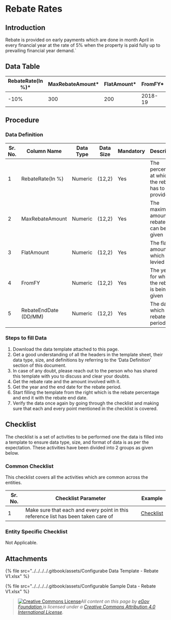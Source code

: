 # Rebate Rates

## Introduction <a href="#introduction" id="introduction"></a>

Rebate is provided on early payments which are done in month April in every financial year at the rate of 5% when the property is paid fully up to prevailing financial year demand.\`

## Data Table <a href="#data-table" id="data-table"></a>

| RebateRate(In %)\* | MaxRebateAmount\* | FlatAmount\* | FromFY\* | RebateEndDate (DD/MM)\* |
| ------------------ | ----------------- | ------------ | -------- | ----------------------- |
| -10%               | 300               | 200          | 2018-19  | 01/10                   |

## Procedure <a href="#procedure" id="procedure"></a>

### Data Definition <a href="#data-definition" id="data-definition"></a>

| Sr. No. | Column Name           | Data Type | Data Size | Mandatory | Description                                           |
| ------- | --------------------- | --------- | --------- | --------- | ----------------------------------------------------- |
| 1       | RebateRate(In %)      | Numeric   | (12,2)    | Yes       | The percentage at which the rebate has to be provided |
| 2       | MaxRebateAmount       | Numeric   | (12,2)    | Yes       | The maximum amount of rebate that can be given        |
| 3       | FlatAmount            | Numeric   | (12,2)    | Yes       | The flat amount which is levied                       |
| 4       | FromFY                | Numeric   | (12,2)    | Yes       | The year for which the rebate is being given          |
| 5       | RebateEndDate (DD/MM) | Numeric   | (12,2)    | Yes       | The date at which the rebate period ends              |

### Steps to fill Data <a href="#steps-to-fill-data" id="steps-to-fill-data"></a>

1. Download the data template attached to this page.
2. Get a good understanding of all the headers in the template sheet, their data type, size, and definitions by referring to the ‘Data Definition’ section of this document.
3. In case of any doubt, please reach out to the person who has shared this template with you to discuss and clear your doubts.
4. Get the rebate rate and the amount involved with it.
5. Get the year and the end date for the rebate period.
6. Start filling the template from the right which is the rebate percentage and end it with the rebate end date.
7. Verify the data once again by going through the checklist and making sure that each and every point mentioned in the checklist is covered.

## Checklist <a href="#checklist" id="checklist"></a>

The checklist is a set of activities to be performed one the data is filled into a template to ensure data type, size, and format of data is as per the expectation. These activities have been divided into 2 groups as given below.

### Common Checklist <a href="#common-checklist" id="common-checklist"></a>

This checklist covers all the activities which are common across the entities.

| Sr. No. | Checklist Parameter                                                               | Example                                                                                                                      |
| ------- | --------------------------------------------------------------------------------- | ---------------------------------------------------------------------------------------------------------------------------- |
| 1       | Make sure that each and every point in this reference list has been taken care of | ​[Checklist](https://docs.digit.org/configure-digit/configuring-master-data-templates/module-setup/common-config/checklist)​ |

### Entity Specific Checklist <a href="#entity-specific-checklist" id="entity-specific-checklist"></a>

Not Applicable.

## Attachments <a href="#attachments" id="attachments"></a>

{% file src="../../../../.gitbook/assets/Configurabe Data Template - Rebate V1.xlsx" %}

{% file src="../../../../.gitbook/assets/Configurable Sample Data - Rebate V1.xlsx" %}

> [![Creative Commons License](https://i.creativecommons.org/l/by/4.0/80x15.png)](http://creativecommons.org/licenses/by/4.0/)_All content on this page by_ [_eGov Foundation_ ](https://egov.org.in/)_is licensed under a_ [_Creative Commons Attribution 4.0 International License_](http://creativecommons.org/licenses/by/4.0/)_._
